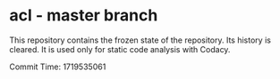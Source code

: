 # acl - master branch

This repository contains the frozen state of the repository.
Its history is cleared. It is used only for static code
analysis with Codacy.

Commit Time: 1719535061